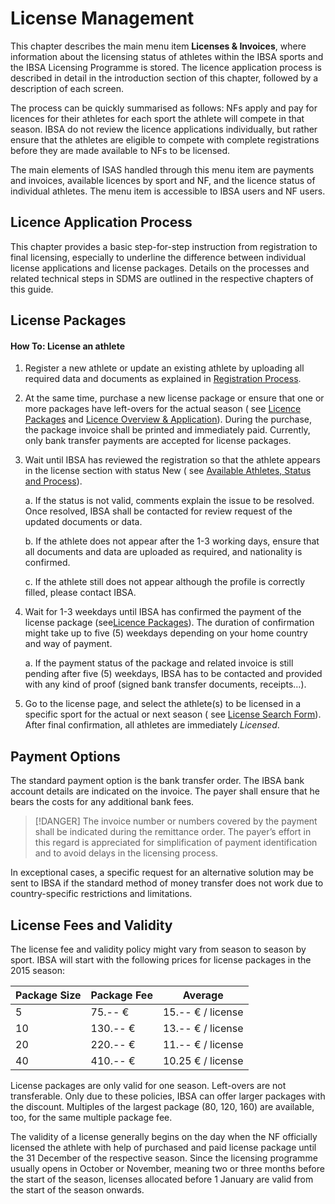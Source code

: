 # License Management

This chapter describes the main menu item **Licenses & Invoices**, where information about the licensing status of athletes within the IBSA sports and
the
IBSA Licensing Programme is stored. The licence application process is described in detail in the introduction section of this chapter, followed by a
description of each screen.

The process can be quickly summarised as follows: NFs apply and pay for licences for their athletes for each sport the athlete will compete in that
season. IBSA do not review the licence applications individually, but rather ensure that the athletes are eligible to compete with complete
registrations before they are made available to NFs to be licensed.

The main elements of ISAS handled through this menu item are payments and invoices, available licences by sport and NF, and the licence status of
individual athletes. The menu item is accessible to IBSA users and NF users.

## Licence Application Process <!-- {docsify-ignore} -->

This chapter provides a basic step-for-step instruction from registration to final licensing, especially to underline the difference between
individual license applications and license packages. Details on the processes and related technical steps in SDMS are outlined in the respective
chapters of this guide.

## License Packages

#### **How To:** License an athlete

1. Register a new athlete or update an existing athlete by uploading all required data and documents as explained
   in [Registration Process](participants/registration-process).
2. At the same time, purchase a new license package or ensure that one or more packages have left-overs for the actual season (
   see [Licence Packages](licence-management/licence-packages)
   and [Licence Overview & Application](licence-management/licence-overview-and-application)). During the purchase, the package invoice shall be
   printed and immediately paid. Currently, only bank transfer payments are accepted for license packages.
3. Wait until IBSA has reviewed the registration so that the athlete appears in the license section with status New (
   see [Available Athletes, Status and Process](licence-management/licence-overview-and-application#available-athletes-status-and-process)).
   
   a. If the status is not valid, comments explain the issue to be resolved. Once resolved, IBSA shall be contacted for review request of the updated
   documents or data.
   
   b. If the athlete does not appear after the 1-3 working days, ensure that all documents and data are uploaded as required, and nationality is
   confirmed.
   
   c. If the athlete still does not appear although the profile is correctly filled, please contact IBSA.
4. Wait for 1-3 weekdays until IBSA has confirmed the payment of the license package (see[Licence Packages](licence-management/licence-packages)). The
   duration of confirmation might take up to five (5) weekdays depending on your home country and way of payment.
   
   a. If the payment status of the package and related invoice is still pending after five (5) weekdays, IBSA has to be contacted and provided with
   any kind of proof (signed bank transfer documents, receipts…).
5. Go to the license page, and select the athlete(s) to be licensed in a specific sport for the actual or next season (
   see [License Search Form](licence-management/licence-overview-and-application#license-search-form)). After final
   confirmation, all athletes are immediately _Licensed_.

## Payment Options

The standard payment option is the bank transfer order. The IBSA bank account details are indicated on the invoice. The payer shall ensure that he
bears the costs for any additional bank fees.

> [!DANGER]
> The invoice number or numbers covered by the payment shall be indicated during the remittance order. The payer’s effort in this regard is
> appreciated for simplification of payment identification and to avoid delays in the licensing process.

In exceptional cases, a specific request for an alternative solution may be sent to IBSA if the standard method of money transfer does not work due to
country-specific restrictions and limitations.

## License Fees and Validity

The license fee and validity policy might vary from season to season by sport. IBSA will start with the following prices for license packages in the
2015 season:

| Package Size | Package Fee   | Average                |
|--------------|---------------|------------------------|
| 5            | 75.-- &euro;  | 15.-- &euro; / license |
| 10           | 130.-- &euro; | 13.-- &euro; / license |
| 20           | 220.-- &euro; | 11.-- &euro; / license |
| 40           | 410.-- &euro; | 10.25 &euro; / license |

License packages are only valid for one season. Left-overs are not transferable. Only due to these policies, IBSA can offer larger packages with the
discount. Multiples of the largest package (80, 120, 160) are available, too, for the same multiple package fee.

The validity of a license generally begins on the day when the NF officially licensed the athlete with help of purchased and paid license package
until the 31 December of the respective season. Since the licensing programme usually opens in October or November, meaning two or three months before
the start of the season, licenses allocated before 1 January are valid from the start of the season onwards.